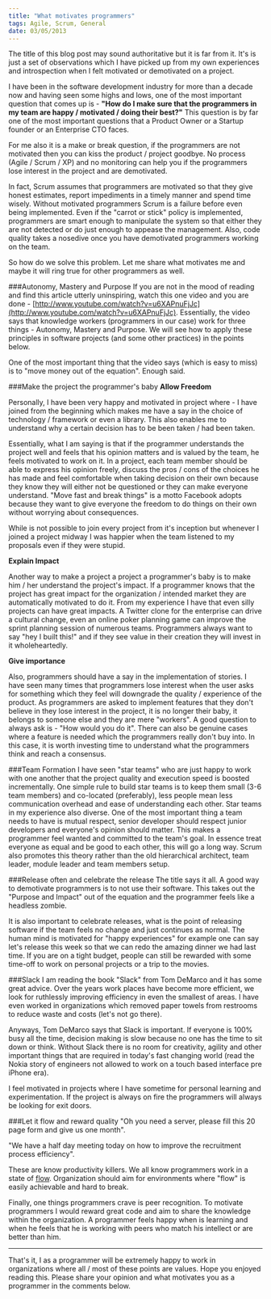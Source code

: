 ```yaml
--- 
title: "What motivates programmers"
tags: Agile, Scrum, General
date: 03/05/2013
---
```


The title of this blog post may sound authoritative but it is far from it. It's is just a set of observations which I have picked up from my own experiences and introspection when I felt motivated or demotivated on a project. 

I have been in the software development industry for more than a decade now and having seen some highs and lows, one of the most important question that comes up is - __"How do I make sure that the programmers in my team are happy / motivated / doing their best?"__ This question is by far one of the most important questions that a Product Owner or a Startup founder or an Enterprise CTO faces. 

For me also it is a make or break question, if the programmers are not motivated then you can kiss the product / project goodbye. No process (Agile / Scrum / XP) and no monitoring can help you if the programmers lose interest in the project and are demotivated. 

In fact, Scrum assumes that programmers are motivated so that they give honest estimates, report impediments in a timely manner and spend time wisely. Without motivated programmers Scrum is a failure before even being implemented. Even if the "carrot or stick" policy is implemented, programmers are smart enough to manipulate the system so that either they are not detected or do just enough to appease the management. Also, code quality takes a nosedive once you have demotivated programmers working on the team.

So how do we solve this problem. Let me share what motivates me and maybe it will ring true for other programmers as well.

###Autonomy, Mastery and Purpose
If you are not in the mood of reading and find this article utterly uninspiring, watch this one video and you are done - [http://www.youtube.com/watch?v=u6XAPnuFjJc](http://www.youtube.com/watch?v=u6XAPnuFjJc). Essentially, the video says that knowledge workers (programmers in our case) work for three things - Autonomy, Mastery and Purpose. We will see how to apply these principles in software projects (and some other practices) in the points below.

One of the most important thing that the video says (which is easy to miss) is to "move money out of the equation". Enough said.

###Make the project the programmer's baby
__Allow Freedom__

Personally, I have been very happy and motivated in project where - I have joined from the beginning which makes me have a say in the choice of technology / framework or even a library. This also enables me to understand why a certain decision has to be been taken / had been taken.

Essentially, what I am saying is that if the programmer understands the project well and feels that his opinion matters and is valued by the team, he feels motivated to work on it. In a project, each team member should be able to express his opinion freely, discuss the pros / cons of the choices he has made and feel comfortable when taking decision on their own because they know they will either not be questioned or they can make everyone understand. "Move fast and break things" is a motto Facebook adopts because they want to give everyone the freedom to do things on their own without worrying about consequences.

While is not possible to join every project from it's inception but whenever I joined a project midway I was happier when the team listened to my proposals even if they were stupid.

__Explain Impact__

Another way to make a project a project a programmer's baby is to make him / her understand the project's impact. If a programmer knows that the project has great impact for the organization / intended market they are automatically motivated to do it. From my experience I have that even silly projects can have great impacts. A Twitter clone for the enterprise can drive a cultural change, even an online poker planning game can improve the sprint planning session of numerous teams. Programmers always want to say "hey I built this!" and if they see value in their creation they will invest in it wholeheartedly.

__Give importance__

Also, programmers should have a say in the implementation of stories. I have seen many times that programmers lose interest when the user asks for something which they feel will downgrade the quality / experience of the product. As programmers are asked to implement features that they don't believe in they lose interest in the project, it is no longer their baby, it belongs to someone else and they are mere "workers". A good question to always ask is - "How would you do it". There can also be genuine cases where a feature is needed which the programmers really don't buy into. In this case, it is worth investing time to understand what the programmers think and reach a consensus. 

###Team Formation
I have seen "star teams" who are just happy to work with one another that the project quality and execution speed is boosted incrementally. One simple rule to build star teams is to keep them small (3-6 team members) and co-located (preferably), less people mean less communication overhead and ease of understanding each other. Star teams in my experience also diverse. One of the most important thing a team needs to have is mutual respect, senior developer should respect junior developers and everyone's opinion should matter. This makes a programmer feel wanted and committed to the team's goal. In essence treat everyone as equal and be good to each other, this will go a long way. Scrum also promotes this theory rather than the old hierarchical architect, team leader, module leader and team members setup.

###Release often and celebrate the release
The title says it all. A good way to demotivate programmers is to not use their software. This takes out the "Purpose and Impact" out of the equation and the programmer feels like a headless zombie. 

It is also important to celebrate releases, what is the point of releasing software if the team feels no change and just continues as normal. The human mind is motivated for "happy experiences" for example one can say let's release this week so that we can redo the amazing dinner we had last time. If you are on a tight budget, people can still be rewarded with some time-off to work on personal projects or a trip to the movies.

###Slack
I am reading the book "Slack" from Tom DeMarco and it has some great advice. Over the years work places have become more efficient, we look for ruthlessly improving efficiency in even the smallest of areas. I have even worked in organizations which removed paper towels from restrooms to reduce waste and costs (let's not go there).

Anyways, Tom DeMarco says that Slack is important. If everyone is 100% busy all the time, decision making is slow because no one has the time to sit down or think. Without Slack there is no room for creativity, agility and other important things that are required in today's fast changing world (read the Nokia story of engineers not allowed to work on a touch based interface pre iPhone era).

I feel motivated in projects where I have sometime for personal learning and experimentation. If the project is always on fire the programmers will always be looking for exit doors.

###Let it flow and reward quality
"Oh you need a server, please fill this 20 page form and give us one month". 

"We have a half day meeting today on how to improve the recruitment process efficiency". 

These are know productivity killers. We all know programmers work in a state of [flow](http://goo.gl/uosRw). Organization should aim for environments where "flow" is easily achievable and hard to break. 

Finally, one things programmers crave is peer recognition. To motivate programmers I would reward great code and aim to share the knowledge within the organization. A programmer feels happy when is learning and when he feels that he is working with peers who match his intellect or are better than him.

----------------------------

That's it, I as a programmer will be extremely happy to work in organizations where all / most of these points are values. Hope you enjoyed reading this. Please share your opinion and what motivates you as a programmer in the comments below.